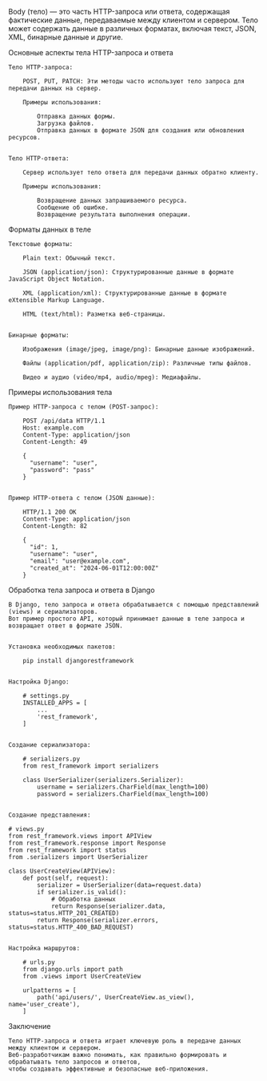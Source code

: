 Body (тело) — это часть HTTP-запроса или ответа, содержащая фактические данные, передаваемые между клиентом и сервером. 
Тело может содержать данные в различных форматах, включая текст, JSON, XML, бинарные данные и другие.


Основные аспекты тела HTTP-запроса и ответа

    Тело HTTP-запроса:

        POST, PUT, PATCH: Эти методы часто используют тело запроса для передачи данных на сервер.

        Примеры использования:

            Отправка данных формы.
            Загрузка файлов.
            Отправка данных в формате JSON для создания или обновления ресурсов.


    Тело HTTP-ответа:

        Сервер использует тело ответа для передачи данных обратно клиенту.

        Примеры использования:

            Возвращение данных запрашиваемого ресурса.
            Сообщение об ошибке.
            Возвращение результата выполнения операции.


Форматы данных в теле

    Текстовые форматы:

        Plain text: Обычный текст.

        JSON (application/json): Структурированные данные в формате JavaScript Object Notation.

        XML (application/xml): Структурированные данные в формате eXtensible Markup Language.

        HTML (text/html): Разметка веб-страницы.


    Бинарные форматы:

        Изображения (image/jpeg, image/png): Бинарные данные изображений.

        Файлы (application/pdf, application/zip): Различные типы файлов.

        Видео и аудио (video/mp4, audio/mpeg): Медиафайлы.


Примеры использования тела

    Пример HTTP-запроса с телом (POST-запрос):
        
        POST /api/data HTTP/1.1
        Host: example.com
        Content-Type: application/json
        Content-Length: 49
        
        {
          "username": "user",
          "password": "pass"
        }


    Пример HTTP-ответа с телом (JSON данные):
        
        HTTP/1.1 200 OK
        Content-Type: application/json
        Content-Length: 82
        
        {
          "id": 1,
          "username": "user",
          "email": "user@example.com",
          "created_at": "2024-06-01T12:00:00Z"
        }



Обработка тела запроса и ответа в Django

    В Django, тело запроса и ответа обрабатывается с помощью представлений (views) и сериализаторов. 
    Вот пример простого API, который принимает данные в теле запроса и возвращает ответ в формате JSON.


    Установка необходимых пакетов:
        
        pip install djangorestframework

    
    Настройка Django:
        
        # settings.py
        INSTALLED_APPS = [
            ...
            'rest_framework',
        ]


    Создание сериализатора:
        
        # serializers.py
        from rest_framework import serializers
        
        class UserSerializer(serializers.Serializer):
            username = serializers.CharField(max_length=100)
            password = serializers.CharField(max_length=100)


    Создание представления:
    
    # views.py
    from rest_framework.views import APIView
    from rest_framework.response import Response
    from rest_framework import status
    from .serializers import UserSerializer
    
    class UserCreateView(APIView):
        def post(self, request):
            serializer = UserSerializer(data=request.data)
            if serializer.is_valid():
                # Обработка данных
                return Response(serializer.data, status=status.HTTP_201_CREATED)
            return Response(serializer.errors, status=status.HTTP_400_BAD_REQUEST)

    
    Настройка маршрутов:
    
        # urls.py
        from django.urls import path
        from .views import UserCreateView
    
        urlpatterns = [
            path('api/users/', UserCreateView.as_view(), name='user_create'),
        ]



Заключение

    Тело HTTP-запроса и ответа играет ключевую роль в передаче данных между клиентом и сервером. 
    Веб-разработчикам важно понимать, как правильно формировать и обрабатывать тело запросов и ответов, 
    чтобы создавать эффективные и безопасные веб-приложения.
